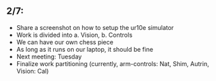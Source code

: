 ## 2/7:
- Share a screenshot on how to setup the ur10e simulator
- Work is divided into a. Vision, b. Controls
- We can have our own chess piece
- As long as it runs on our laptop, it should be fine
- Next meeting: Tuesday
- Finalize work partitioning (currently, arm-controls: Nat, Shim, Autrin, Vision: Cal)
